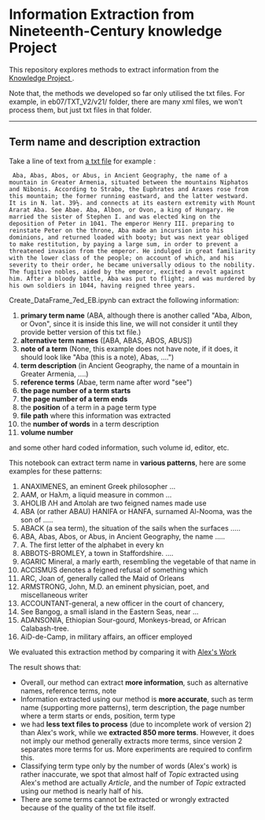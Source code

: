 # Information Extraction from Nineteenth-Century knowledge Project

This repository explores methods to extract information from the [Knowledge Project ](https://tu-plogan.github.io/source/r_releases.html).

Note that, the methods we developed so far only utilised the txt files. For example, in eb07/TXT_V2/v21/ folder, there are many xml files, we won't process them, but just txt files in that folder.

---

## Term name and description extraction

Take a line of text from [a txt file](https://github.com/TU-plogan/kp-editions/blob/main/eb07/TXT_v2/a2/kp-eb0702-000501-9874-v2.txt) for example : 

``
Aba, Abas, Abos, or Abus, in Ancient Geography, the name of a mountain in Greater Armenia, situated between the mountains Niphatos and Nibonis. According to Strabo, the Euphrates and Araxes rose from this mountain; the former running eastward, and the latter westward. It is in N. lat. 39½. and connects at its eastern extremity with Mount Ararat Aba. See Abae. Aba, Albon, or Ovon, a king of Hungary. He married the sister of Stephen I. and was elected king on the deposition of Peter in 1041. The emperor Henry III. preparing to reinstate Peter on the throne, Aba made an incursion into his dominions, and returned loaded with booty; but was next year obliged to make restitution, by paying a large sum, in order to prevent a threatened invasion from the emperor. He indulged in great familiarity with the lower class of the people; on account of which, and his severity to their order, he became universally odious to the nobility. The fugitive nobles, aided by the emperor, excited a revolt against him. After a bloody battle, Aba was put to flight; and was murdered by his own soldiers in 1044, having reigned three years.``

Create_DataFrame_7ed_EB.ipynb can extract the following information:
1. **primary term name** (ABA, although there is another called "Aba, Albon, or Ovon", since it is inside this line, we will not consider it until they provide better version of this txt file.)
2. **alternative term names** ([ABA, ABAS, ABOS, ABUS])
3. **note of a term** (None, this example does not have note, if it does, it should look like "Aba (this is a note), Abas, ....")
4. **term description** (in Ancient Geography, the name of a mountain in Greater Armenia, ....)
5. **reference terms** (Abae, term name after word "see")
6. **the page number of a term starts** 
7. **the page number of a term ends** 
8. the **position** of a term in a page term type 
9. **file path** where this information was extracted 
10. the **number of words** in a term description 
11. **volume number**

and some other hard coded information, such volume id, editor, etc.

This notebook can extract term name in **various patterns**, here are some examples for these patterns:

1. ANAXIMENES, an eminent Greek philosopher ... 
2. AAM, or Haλm, a liquid measure in common ... 
3. AHOLIB ΛH and Aπolah are two feigned names made use 
4. ABA (or rather ABAU) HANIFA or HANFA, surnamed Al-Nooma, was the son of ..... 
5. ABACK (a sea term), the situation of the sails when the surfaces ..... 
6. ABA, Abas, Abos, or Abus, in Ancient Geography, the name ..... 
7. A. The first letter of the alphabet in every kn 
8. ABBOTS-BROMLEY, a town in Staffordshire. .... 
9. AGARIC Mineral, a marly earth, resembling the vegetable of that name in 
10. ACCISMUS denotes a feigned refusal of something which 
11. ARC, Joan of, generally called the Maid of Orleans 
12. ARMSTRONG, John, M.D. an eminent physician, poet, and miscellaneous writer 
13. ACCOUNTANT-general, a new officer in the court of chancery, 
14. See Bangog, a small island in the Eastern Seas, near ... 
15. ADANSONIA, Ethiopian Sour-gourd, Monkeys-bread, or African Calabash-tree. 
16. AiD-de-Camp, in military affairs, an officer employed

We evaluated this extraction method by comparing it with [Alex's Work](https://github.com/alexyoung13/frances_dissertation_ay55)

The result shows that:
* Overall, our method can extract **more information**, such as alternative names, reference terms, note
* Information extracted using our method is **more accurate**, such as term name (supporting more patterns), term description, the page number where a term starts or ends, position, term type
* we had **less text files to process** (due to incomplete work of version 2) than Alex's work, while we **extracted 850 more terms**. However, it does not imply our method generally extracts more terms, since version 2 separates more terms for us. More experiments are required to confirm this.
* Classifying term type only by the number of words (Alex's work) is rather inaccurate, we spot that almost half of _Topic_ extracted using Alex's method are actually _Article_, and the number of _Topic_ extracted using our method is nearly half of his.
* There are some terms cannot be extracted or wrongly extracted because of the quality of the txt file itself. 
